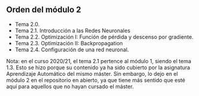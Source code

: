 ## Orden del módulo 2

* Tema 2.0.
* Tema 2.1. Introducción a las Redes Neuronales 
* Tema 2.2. Optimización I: Función de pérdida y descenso por gradiente.
* Tema 2.3. Optimización II: Backpropagation
* Tema 2.4. Configuración de una red neuronal.

Nota: en el curso 2020/21, el tema 2.1 pertence al módulo 1, siendo el tema 1.3. Esto se hizo porque su contenido ya ha sido cubierto por la asignatura Aprendizaje Automático del mismo máster. Sin embargo, lo dejo en el módulo 2 en el repositorio en abierto, ya que tiene más sentido que esté aquí para aquellos que no hayan cursado el máster.
